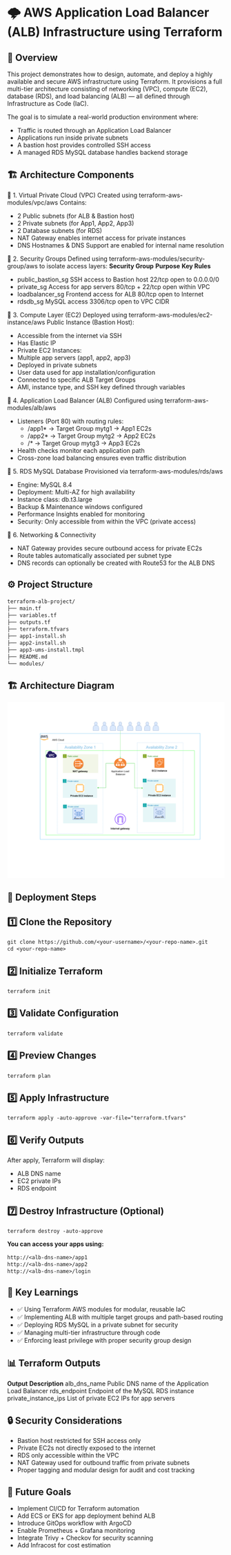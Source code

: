 # 🌩️ AWS Application Load Balancer (ALB) Infrastructure using Terraform
## 🧠 Overview

This project demonstrates how to design, automate, and deploy a highly available and secure AWS infrastructure using Terraform.
It provisions a full multi-tier architecture consisting of networking (VPC), compute (EC2), database (RDS), and load balancing (ALB) — all defined through Infrastructure as Code (IaC).

The goal is to simulate a real-world production environment where:
- Traffic is routed through an Application Load Balancer
- Applications run inside private subnets
- A bastion host provides controlled SSH access
- A managed RDS MySQL database handles backend storage

## 🏗️ Architecture Components
🔹 1. Virtual Private Cloud (VPC)
Created using terraform-aws-modules/vpc/aws
Contains:
- 2 Public subnets (for ALB & Bastion host)
- 2 Private subnets (for App1, App2, App3)
- 2 Database subnets (for RDS)
- NAT Gateway enables internet access for private instances
- DNS Hostnames & DNS Support are enabled for internal name resolution

🔹 2. Security Groups
Defined using terraform-aws-modules/security-group/aws to isolate access layers:
 **Security Group**	                 **Purpose**	             **Key Rules**
- public_bastion_sg	         SSH access to Bastion host  	  22/tcp open to 0.0.0.0/0
- private_sg	             Access for app servers	          80/tcp + 22/tcp open within VPC
- loadbalancer_sg	           Frontend access for ALB        80/tcp open to Internet
- rdsdb_sg	                       MySQL access	              3306/tcp open to VPC CIDR

🔹 3. Compute Layer (EC2)
Deployed using terraform-aws-modules/ec2-instance/aws
Public Instance (Bastion Host):
- Accessible from the internet via SSH
- Has Elastic IP
- Private EC2 Instances:
- Multiple app servers (app1, app2, app3)
- Deployed in private subnets
- User data used for app installation/configuration
- Connected to specific ALB Target Groups
- AMI, instance type, and SSH key defined through variables

🔹 4. Application Load Balancer (ALB)
Configured using terraform-aws-modules/alb/aws
- Listeners (Port 80) with routing rules:
   - /app1* → Target Group mytg1 → App1 EC2s
   - /app2* → Target Group mytg2 → App2 EC2s
   - /* → Target Group mytg3 → App3 EC2s
- Health checks monitor each application path
- Cross-zone load balancing ensures even traffic distribution

🔹 5. RDS MySQL Database
Provisioned via terraform-aws-modules/rds/aws
- Engine: MySQL 8.4
- Deployment: Multi-AZ for high availability
- Instance class: db.t3.large
- Backup & Maintenance windows configured
- Performance Insights enabled for monitoring
- Security: Only accessible from within the VPC (private access)

🔹 6. Networking & Connectivity
- NAT Gateway provides secure outbound access for private EC2s
- Route tables automatically associated per subnet type
- DNS records can optionally be created with Route53 for the ALB DNS


## ⚙️ Project Structure
```
terraform-alb-project/
├── main.tf
├── variables.tf
├── outputs.tf
├── terraform.tfvars
├── app1-install.sh
├── app2-install.sh
├── app3-ums-install.tmpl
├── README.md
└── modules/
```

## 🏗️ Architecture Diagram

![Architecture Diagram](apps/final-alb-drawio.png)


## 🚀 Deployment Steps
## 1️⃣ Clone the Repository
```
git clone https://github.com/<your-username>/<your-repo-name>.git
cd <your-repo-name>
```

## 2️⃣ Initialize Terraform
```
terraform init
```
## 3️⃣ Validate Configuration
```
terraform validate
```
## 4️⃣ Preview Changes
```
terraform plan
```
## 5️⃣ Apply Infrastructure
```
terraform apply -auto-approve -var-file="terraform.tfvars"   
```
## 6️⃣ Verify Outputs
After apply, Terraform will display:
- ALB DNS name
- EC2 private IPs
- RDS endpoint

## 7️⃣ Destroy Infrastructure (Optional)
```
terraform destroy -auto-approve 
```

**You can access your apps using:**
```
http://<alb-dns-name>/app1
http://<alb-dns-name>/app2
http://<alb-dns-name>/login
```

## 🧠 Key Learnings
- ✅ Using Terraform AWS modules for modular, reusable IaC
- ✅ Implementing ALB with multiple target groups and path-based routing
- ✅ Deploying RDS MySQL in a private subnet for security
- ✅ Managing multi-tier infrastructure through code
- ✅ Enforcing least privilege with proper security group design

## 📊 Terraform Outputs
**Output**	                **Description**
alb_dns_name	        Public DNS name of the Application Load Balancer
rds_endpoint	        Endpoint of the MySQL RDS instance
private_instance_ips	List of private EC2 IPs for app servers

## 🔒 Security Considerations
- Bastion host restricted for SSH access only
- Private EC2s not directly exposed to the internet
- RDS only accessible within the VPC
- NAT Gateway used for outbound traffic from private subnets
- Proper tagging and modular design for audit and cost tracking

## 🎯 Future Goals
- Implement CI/CD for Terraform automation
- Add ECS or EKS for app deployment behind ALB
- Introduce GitOps workflow with ArgoCD
- Enable Prometheus + Grafana monitoring
- Integrate Trivy + Checkov for security scanning
- Add Infracost for cost estimation